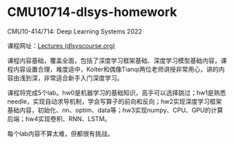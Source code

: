 # CMU10714-dlsys-homework

CMU10-414/714: Deep Learning Systems 2022

课程网址：[Lectures (dlsyscourse.org)](https://dlsyscourse.org/lectures/)



课程内容基础，覆盖全面，包括了深度学习框架基础、深度学习模型基础内容，课程内容设置合理，难度适中，Kolter和偶像Tianqi两位老师讲授非常用心，讲的内容由浅到深，非常适合新手入门深度学习。

课程将完成5个lab。hw0是机器学习的基础知识，高手可以选择跳过；hw1是熟悉needle，实现自动求导机制，学会写算子的前向和反向；hw2实现深度学习框架基础内容，初始化、nn、optim、data等；hw3实现numpy、CPU、GPU的计算后端；hw4实现卷积、RNN、LSTM。

每个lab内容不算太难，但都很有挑战。 

